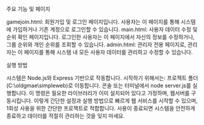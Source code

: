 주요 기능 및 페이지

gamejoin.html:
회원가입 및 로그인 페이지입니다. 사용자는 이 페이지를 통해 시스템에 가입하거나 기존 계정으로 로그인할 수 있습니다.
main.html:
사용자 데이터 수정 및 순위 확인 페이지입니다. 로그인한 사용자는 이 페이지에서 자신의 정보를 수정하거나, 그룹 순위와 개인 순위를 조회할 수 있습니다.
admin.html:
관리자 전용 페이지로, 관리자는 이 페이지를 통해 시스템 내 모든 사용자 데이터를 관리하고 수정할 수 있습니다.

실행 방법

시스템은 Node.js와 Express 기반으로 작동합니다. 시작하기 위해서는:
프로젝트 폴더(C:\oldgmae\simpleweb)로 이동합니다.
콘솔 또는 터미널에서 node server.js를 실행합니다.
이 명령은 필요한 라이브러리가 이미 설치되어 있다고 가정하며, 웹서버를 구동시킵니다.
이렇게 간단한 설정과 실행 방법으로 빠르게 웹 서비스를 시작할 수 있으며, 1회성 사용을 위한 간단한 프로젝트로 적합합니다. 사용이 종료되면 시스템을 안전하게 종료하고 데이터를 적절히 관리하는 것을 잊지 마세요.

